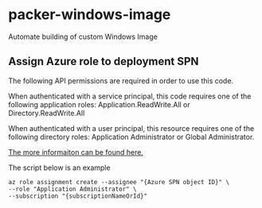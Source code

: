 # packer-windows-image
Automate building of custom Windows Image

## Assign Azure role to deployment SPN

The following API permissions are required in order to use this code.

When authenticated with a service principal, this code requires one of the following application roles: Application.ReadWrite.All or Directory.ReadWrite.All

When authenticated with a user principal, this resource requires one of the following directory roles: Application Administrator or Global Administrator. 

[The more informaiton can be found here.](https://docs.microsoft.com/en-us/azure/role-based-access-control/role-assignments-cli) 

The script below is an example 
```
az role assignment create --assignee "{Azure SPN object ID}" \
--role "Application Administrator" \
--subscription "{subscriptionNameOrId}"
```